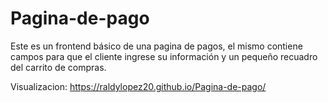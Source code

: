 # Pagina-de-pago
Este es un frontend básico de una pagina de pagos, el mismo contiene campos para que el cliente ingrese su información y un pequeño recuadro del carrito de compras.

Visualizacion: https://raldylopez20.github.io/Pagina-de-pago/
